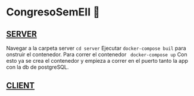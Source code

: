 # CongresoSemEII 🎸

## [SERVER](https://github.com/GuillermoEQ/CongresoSemEII/edit/main/server)

Navegar a la carpeta server  ``` cd server ```
Ejecutar ` docker-compose buil ` para onstruir el contenedor.
Para correr el contenedor  ` docker-compose up`
Con esto ya se crea el contenedor y empieza a correr en el puerto tanto la app con la db de postgreSQL. 

## [CLIENT](https://github.com/GuillermoEQ/CongresoSemEII/edit/main/client)
